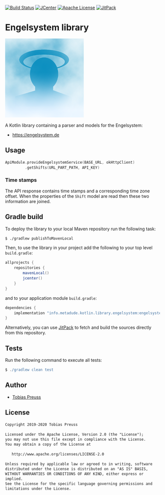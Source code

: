 [![Build Status](https://travis-ci.org/johnjohndoe/engelsystem.svg?branch=master)](https://travis-ci.org/johnjohndoe/engelsystem) [![JCenter](https://api.bintray.com/packages/tbsprs/maven/engelsystem/images/download.svg)](https://bintray.com/tbsprs/maven/engelsystem/_latestVersion) [![Apache License](http://img.shields.io/badge/license-Apache%20License%202.0-lightgrey.svg)](http://choosealicense.com/licenses/apache-2.0/) [![JitPack](https://jitpack.io/v/johnjohndoe/engelsystem.svg)][jitpack-engelsystem]

# Engelsystem library

![Engelsystem logo](gfx/engelsystem-logo.png "Engelsystem logo")

A Kotlin library containing a parser and models for the Engelsystem:

* https://engelsystem.de


## Usage

```kotlin
ApiModule.provideEngelsystemService(BASE_URL, okHttpClient)
         .getShifts(URL_PART_PATH, API_KEY)
```


### Time stamps

The API response contains time stamps and a corresponding time zone offset.
When the properties of the `Shift` model are read then these two information are joined.


## Gradle build

To deploy the library to your local Maven repository run the following task:

```bash
$ ./gradlew publishToMavenLocal
```

Then, to use the library in your project add the following to
your top level `build.gradle`:

```groovy
allprojects {
    repositories {
        mavenLocal()
        jcenter()
    }
}
```

and to your application module `build.gradle`:


```groovy
dependencies {
    implementation "info.metadude.kotlin.library.engelsystem:engelsystem-base:$version"
}
```

Alternatively, you can use [JitPack][jitpack-engelsystem] to fetch and
build the sources directly from this repository.


## Tests

Run the following command to execute all tests:

```groovy
$ ./gradlew clean test
```

## Author

* [Tobias Preuss][tobias-preuss]

## License

    Copyright 2019-2020 Tobias Preuss

    Licensed under the Apache License, Version 2.0 (the "License");
    you may not use this file except in compliance with the License.
    You may obtain a copy of the License at

       http://www.apache.org/licenses/LICENSE-2.0

    Unless required by applicable law or agreed to in writing, software
    distributed under the License is distributed on an "AS IS" BASIS,
    WITHOUT WARRANTIES OR CONDITIONS OF ANY KIND, either express or implied.
    See the License for the specific language governing permissions and
    limitations under the License.


[jitpack-engelsystem]: https://jitpack.io/#johnjohndoe/engelsystem
[tobias-preuss]: https://github.com/johnjohndoe
